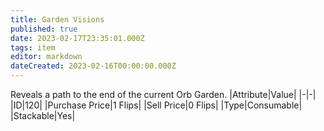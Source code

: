 ```yaml
---
title: Garden Visions
published: true
date: 2023-02-17T23:35:01.000Z
tags: item
editor: markdown
dateCreated: 2023-02-16T00:00:00.000Z
---
```


Reveals a path to the end of the current Orb Garden.
|Attribute|Value|
|-|-|
|ID|120|
|Purchase Price|1 Flips|
|Sell Price|0 Flips|
|Type|Consumable|
|Stackable|Yes|


